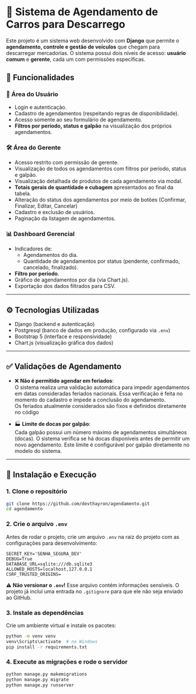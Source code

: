 # 🚛 Sistema de Agendamento de Carros para Descarrego

Este projeto é um sistema web desenvolvido com **Django** que permite o **agendamento, controle e gestão de veículos** que chegam para descarregar mercadorias. 
O sistema possui dois níveis de acesso: **usuário comum** e **gerente**, cada um com permissões específicas.

## 🔧 Funcionalidades

### 👤 Área do Usuário
- Login e autenticação.
- Cadastro de agendamentos (respeitando regras de disponibilidade).
- Acesso somente ao seu formulário de agendamento.
- **Filtros por período, status e galpão** na visualização dos próprios agendamentos.

### 🛠 Área do Gerente
- Acesso restrito com permissão de gerente.
- Visualização de todos os agendamentos com filtros por período, status e galpão.
- Visualização detalhada de produtos de cada agendamento via modal.
- **Totais gerais de quantidade e cubagem** apresentados ao final da tabela.
- Alteração do status dos agendamentos por meio de botões (Confirmar, Finalizar, Editar, Cancelar)
- Cadastro e exclusão de usuários.
- Paginação da listagem de agendamentos.

### 📊 Dashboard Gerencial
- Indicadores de:
  - Agendamentos do dia.
  - Quantidade de agendamentos por status (pendente, confirmado, cancelado, finalizado).
- **Filtro por período**.
- Gráfico de agendamentos por dia (via Chart.js).
- Exportação dos dados filtrados para CSV.

---

## ⚙️ Tecnologias Utilizadas

- Django (backend e autenticação)
- Postgresql (banco de dados em produção, configurado via `.env`)
- Bootstrap 5 (interface e responsividade)
- Chart.js (visualização gráfica dos dados)

---

## ✅ Validações de Agendamento

- ❌ **Não é permitido agendar em feriados**:  
  O sistema realiza uma validação automática para impedir agendamentos em datas consideradas feriados nacionais. 
  Essa verificação é feita no momento do cadastro e impede a conclusão do agendamento.  
  Os feriados atualmente considerados são fixos e definidos diretamente no código

- 🏭 **Limite de docas por galpão**:  
  Cada galpão possui um número máximo de agendamentos simultâneos (docas). O sistema verifica se há docas disponíveis antes de permitir um novo agendamento.
  Este limite é configurável por galpão diretamente no modelo do sistema.

---

## 🚀 Instalação e Execução

### 1. Clone o repositório

```bash
git clone https://github.com/devthayron/agendamento.git
cd agendamento
```

### 2. Crie o arquivo `.env`

Antes de rodar o projeto, crie um arquivo `.env` na raiz do projeto com as configurações para desenvolvimento:

```env
SECRET_KEY='SENHA_SEGURA_DEV'
DEBUG=True
DATABASE_URL=sqlite:///db.sqlite3
ALLOWED_HOSTS=localhost,127.0.0.1
CSRF_TRUSTED_ORIGINS=
```

⚠️ **Não versionar o `.env`!** Esse arquivo contém informações sensíveis. O projeto já inclui uma entrada no `.gitignore` para que ele não seja enviado ao GitHub.

### 3. Instale as dependências

Crie um ambiente virtual e instale os pacotes:

```bash
python -m venv venv
venv\Scripts\activate  # no Windows
pip install -r requirements.txt
```

### 4. Execute as migrações e rode o servidor

```bash
python manage.py makemigrations
python manage.py migrate
python manage.py runserver
```
